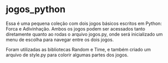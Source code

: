 # jogos_python
Essa é uma pequena coleção com dois jogos básicos escritos em Python: Forca e Adivinhação.
Ambos os jogos podem ser acessados tanto diretamente quanto ao rodas o arquivo jogos.py, onde será inicializado um menu de escolha para navegar entre os dois jogos.

Foram utilizadas as bibliotecas Random e Time, e também criado um arquivo de style.py para colorir algumas partes dos jogos.
